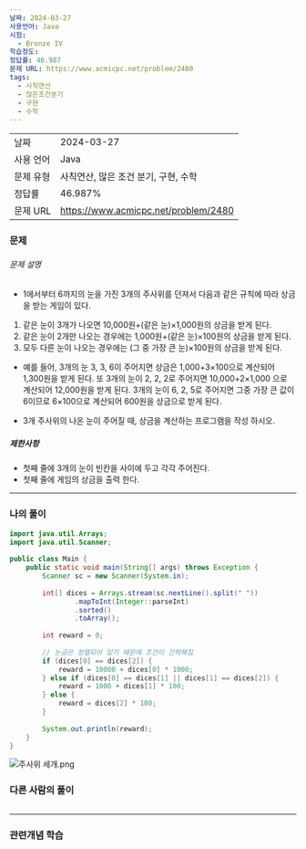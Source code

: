 ```yaml
---
날짜: 2024-03-27
사용언어: Java
시험:
  - Bronze IV
학습정도: 
정답률: 46.987
문제 URL: https://www.acmicpc.net/problem/2480
tags:
  - 사칙연산
  - 많은조건분기
  - 구현
  - 수학
---
```

|        |                                      |
| ------ | ------------------------------------ |
| 날짜     | 2024-03-27                           |
| 사용 언어  | Java                                 |
| 문제 유형  | 사칙연산, 많은 조건 분기, 구현, 수학               |
| 정답률    | 46.987%                              |
| 문제 URL | https://www.acmicpc.net/problem/2480 |

### 문제

###### 문제 설명
- 1에서부터 6까지의 눈을 가진 3개의 주사위를 던져서 다음과 같은 규칙에 따라 상금을 받는 게임이 있다.

1. 같은 눈이 3개가 나오면 10,000원+(같은 눈)×1,000원의 상금을 받게 된다.
2. 같은 눈이 2개만 나오는 경우에는 1,000원+(같은 눈)×100원의 상금을 받게 된다.
3. 모두 다른 눈이 나오는 경우에는 (그 중 가장 큰 눈)×100원의 상금을 받게 된다.

- 예를 들어, 3개의 눈 3, 3, 6이 주어지면 상금은 1,000+3×100으로 계산되어 1,300원을 받게 된다. 또 3개의 눈이 2, 2, 2로 주어지면 10,000+2×1,000 으로 계산되어 12,000원을 받게 된다. 3개의 눈이 6, 2, 5로 주어지면 그중 가장 큰 값이 6이므로 6×100으로 계산되어 600원을 상금으로 받게 된다.

- 3개 주사위의 나온 눈이 주어질 때, 상금을 계산하는 프로그램을 작성 하시오.
##### 제한사항
- 첫째 줄에 3개의 눈이 빈칸을 사이에 두고 각각 주어진다.
- 첫째 줄에 게임의 상금을 출력 한다.

---

### 나의 풀이
``` Java
import java.util.Arrays;  
import java.util.Scanner;  
  
public class Main {  
    public static void main(String[] args) throws Exception {  
        Scanner sc = new Scanner(System.in);  
  
        int[] dices = Arrays.stream(sc.nextLine().split(" "))  
                .mapToInt(Integer::parseInt)  
                .sorted()  
                .toArray();  
  
        int reward = 0;  
  
        // 눈금은 정렬되어 있기 때문에 조건이 간략해짐  
        if (dices[0] == dices[2]) {  
            reward = 10000 + dices[0] * 1000;  
        } else if (dices[0] == dices[1] || dices[1] == dices[2]) {  
            reward = 1000 + dices[1] * 100;  
        } else {  
            reward = dices[2] * 100;  
        }  
  
        System.out.println(reward);  
    }  
}
```

![주사위 세개.png](assets/CodingTest/B2480.png)
### 다른 사람의 풀이

```java

```

---
### 관련개념 학습
